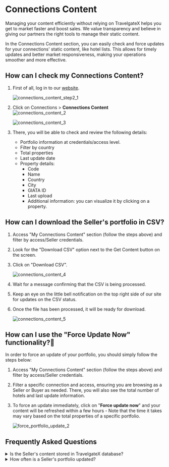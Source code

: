 ﻿---
sidebar_position: 1
---

# Connections Content

Managing your content efficiently without relying on TravelgateX helps you get to market faster and boost sales. We value transparency and believe in giving our partners the right tools to manage their static content.

In the Connections Content section, you can easily check and force updates for your connections' static content, like hotel lists. This allows for timely updates and better market responsiveness, making your operations smoother and more effective.

## How can I check my Connections Content?

1. First of all, log in to our [website](https://www.travelgatex.com/).

	![connections_content_step2_1](https://storage.travelgate.com/kbase/connections_content_step2_1.jpg)

1. Click on Connections > **Connections Content**  
	![connections_content_2](https://storage.travelgate.com/kbase/connections_content_2.jpg)

	![connections_content_3](https://storage.travelgate.com/kbase/connections_content_3.jpg)

1. There, you will be able to check and review the following details:
	* Portfolio information at credentials/access level.
	* Filter by country
	* Total properties
	* Last update date
	* Property details:
		- Code
		- Name
		- Country
		- City
		- GIATA ID
		- Last upload
		- Additional information: you can visualize it by clicking on a property.


## How can I download the Seller's portfolio in CSV?

1. Access "My Connections Content" section (follow the steps above) and filter by access/Seller credentials.
1. Look for the "Download CSV" option next to the Get Content button on the screen.
1. Click on "Download CSV".

	![connections_content_4](https://storage.travelgate.com/kbase/connections_content_4.jpg)

1. Wait for a message confirming that the CSV is being processed.
1. Keep an eye on the little bell notification on the top right side of our site for updates on the CSV status.
1. Once the file has been processed, it will be ready for download.
 
	![connections_content_5](https://storage.travelgate.com/kbase/connections_content_5.jpg)


## How can I use the "Force Update Now" functionality?🚀
In order to force an update of your portfolio, you should simply follow the steps below:

1. Access "My Connections Content" section (follow the steps above) and filter by access/Seller credentials.

1. Filter a specific connection and access, ensuring you are browsing as a Seller or Buyer as needed. There, you will also see the total number of hotels and last update information.

1. To force an update immediately, click on "**Force update now**" and your content will be refreshed within a few hours - Note that the time it takes may vary based on the total properties of a specific portfolio.

	![force_portfolio_update_2](https://storage.travelgate.com/kbase/force_portfolio_update_2.jpg)





## Frequently Asked Questions

<details>
    <summary>Is the Seller's content stored in TravelgateX database?</summary>
    <div>
        <div>Yes, we store the Seller's static content in our database to enhance response times and performance.</div>
    </div>
</details>

<details>
    <summary>How often is a Seller's portfolio updated?</summary>
    <div>
        <div>
            Static content updates are carried out every 7-14 days, depending on the type of content. Our system updates a Seller's portfolio (adding new hotels) every 7-14 days.
		Hotels that the Seller no longer provides are removed every 30 days. For example, for a portfolio of 100K hotels:
            <ul>
                <li>If the Seller removes 50K, those hotels will be automatically removed from our side within the next 30 days.</li>
                <li>If the Seller adds 50K, those new hotels will be automatically added to the Seller's portfolio within the following 7-14 days.</li>
            </ul>
        </div>
    </div>
</details>

